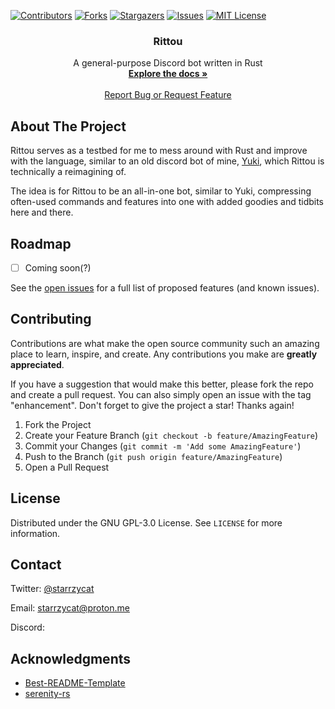 <!-- Improved compatibility of back to top link: See: https://github.com/othneildrew/Best-README-Template/pull/73 -->
<a name="readme-top"></a>
<!--
*** Thanks for checking out the Best-README-Template. If you have a suggestion
*** that would make this better, please fork the repo and create a pull request
*** or simply open an issue with the tag "enhancement".
*** Don't forget to give the project a star!
*** Thanks again! Now go create something AMAZING! :D
-->



<!-- PROJECT SHIELDS -->
<!--
*** I'm using markdown "reference style" links for readability.
*** Reference links are enclosed in brackets [ ] instead of parentheses ( ).
*** See the bottom of this document for the declaration of the reference variables
*** for contributors-url, forks-url, etc. This is an optional, concise syntax you may use.
*** https://www.markdownguide.org/basic-syntax/#reference-style-links
-->
[![Contributors][contributors-shield]][contributors-url]
[![Forks][forks-shield]][forks-url]
[![Stargazers][stars-shield]][stars-url]
[![Issues][issues-shield]][issues-url]
[![MIT License][license-shield]][license-url]



<!-- project info mumbo jumbo -->
<h3 align="center">Rittou</h3>

  <p align="center">
    A general-purpose Discord bot written in Rust
    <br />
    <a href="https://github.com/evvv-vvve/rittou/wiki"><strong>Explore the docs »</strong></a>
    <br />
    <br />
    <a href="https://github.com/evvv-vvve/rittou/issues">Report Bug or Request Feature</a>
  </p>
</div>



<!-- ABOUT THE PROJECT -->
## About The Project

Rittou serves as a testbed for me to mess around with Rust and improve with the language, similar to an old discord bot of mine, [Yuki](https://github.com/evvv-vvve/yuki), which Rittou is technically a reimagining of.


The idea is for Rittou to be an all-in-one bot, similar to Yuki, compressing often-used commands and features into one with added goodies and tidbits here and there.


<!-- ROADMAP -->
## Roadmap

- [ ] Coming soon(?)

See the [open issues](https://github.com/evvv-vvve/rittou/issues) for a full list of proposed features (and known issues).



<!-- CONTRIBUTING -->
## Contributing

Contributions are what make the open source community such an amazing place to learn, inspire, and create. Any contributions you make are **greatly appreciated**.

If you have a suggestion that would make this better, please fork the repo and create a pull request. You can also simply open an issue with the tag "enhancement".
Don't forget to give the project a star! Thanks again!

1. Fork the Project
2. Create your Feature Branch (`git checkout -b feature/AmazingFeature`)
3. Commit your Changes (`git commit -m 'Add some AmazingFeature'`)
4. Push to the Branch (`git push origin feature/AmazingFeature`)
5. Open a Pull Request



<!-- LICENSE -->
## License

Distributed under the GNU GPL-3.0 License. See `LICENSE` for more information.



<!-- CONTACT -->
## Contact

Twitter: [@starrzycat](https://twitter.com/starrzycat)

Email: starrzycat@proton.me

Discord: 



<!-- ACKNOWLEDGMENTS -->
## Acknowledgments

* [Best-README-Template](https://github.com/othneildrew/Best-README-Template)
* [serenity-rs](https://github.com/serenity-rs/serenity)



<!-- MARKDOWN LINKS & IMAGES -->
<!-- https://www.markdownguide.org/basic-syntax/#reference-style-links -->
[contributors-shield]: https://img.shields.io/github/contributors/evvv-vvve/rittou.svg?style=for-the-badge
[contributors-url]: https://github.com/evvv-vvve/rittou/graphs/contributors
[forks-shield]: https://img.shields.io/github/forks/evvv-vvve/rittou?style=for-the-badge
[forks-url]: https://github.com/evvv-vvve/rittou/network/members
[stars-shield]: https://img.shields.io/github/stars/evvv-vvve/rittou?style=for-the-badge
[stars-url]: https://github.com/evvv-vvve/rittou/stargazers
[issues-shield]: https://img.shields.io/github/issues/evvv-vvve/rittou.svg?style=for-the-badge
[issues-url]: https://github.com/evvv-vvve/rittou/issues
[license-shield]: https://img.shields.io/github/license/evvv-vvve/rittou?style=for-the-badge
[license-url]: https://github.com/evvv-vvve/rittou/blob/main/LICENSE

